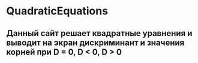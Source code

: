 # QuadraticEquations

## Данный сайт решает квадратные уравнения и выводит на экран дискриминант и значения корней при D = 0, D < 0, D > 0
